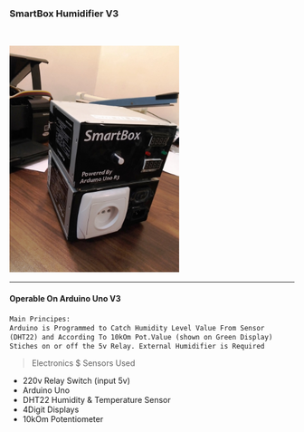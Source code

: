 <h3>SmartBox Humidifier V3</h3><br>
  
<img height="400" width="300" class="image-center" src="https://raw.githubusercontent.com/MadHack25/SmartBox-ArduinoV3/master/img/Step5%20-%20Programmed%20and%20Final%20Beta%20Look.jpg"></img>

<hr>
<h4>Operable On Arduino Uno V3</h4>

```
Main Principes: 
Arduino is Programmed to Catch Humidity Level Value From Sensor (DHT22) and According To 10kOm Pot.Value (shown on Green Display)
Stiches on or off the 5v Relay. External Humidifier is Required
```

> Electronics $ Sensors Used

- 220v Relay Switch (input 5v)
- Arduino Uno
- DHT22 Humidity & Temperature Sensor
- 4Digit Displays
- 10kOm Potentiometer
